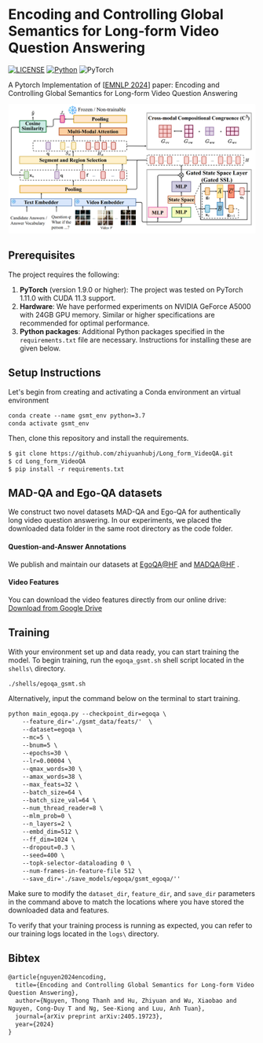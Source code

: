 # Encoding and Controlling Global Semantics for Long-form Video Question Answering
[![LICENSE](https://img.shields.io/badge/license-MIT-green)](LICENSE)
[![Python](https://img.shields.io/badge/python-3.7-blue.svg)](https://www.python.org/)
![PyTorch](https://img.shields.io/badge/pytorch-1.11.0-%237732a8)

A Pytorch Implementation of [[EMNLP 2024](https://arxiv.org/abs/2405.19723)] paper: Encoding and Controlling Global Semantics for Long-form Video Question Answering

![](assets/model.png) 

## Prerequisites

The project requires the following:

1. **PyTorch** (version 1.9.0 or higher): The project was tested on PyTorch 1.11.0 with CUDA 11.3 support.
2. **Hardware**: We have performed experiments on NVIDIA GeForce A5000 with 24GB GPU memory. Similar or higher specifications are recommended for optimal performance.
3. **Python packages**: Additional Python packages specified in the `requirements.txt` file are necessary. Instructions for installing these are given below.

## Setup Instructions
Let's begin from creating and activating a Conda environment an virtual environment 
```
conda create --name gsmt_env python=3.7
conda activate gsmt_env
```
Then, clone this repository and install the requirements.
```
$ git clone https://github.com/zhiyuanhubj/Long_form_VideoQA.git
$ cd Long_form_VideoQA
$ pip install -r requirements.txt
```

## MAD-QA and Ego-QA datasets
We construct two novel datasets MAD-QA and Ego-QA for authentically long video question answering. In our experiments, we placed the downloaded data folder in the same root directory as the code folder. 

#### Question-and-Answer Annotations

We publish and maintain our datasets at [EgoQA@HF](https://huggingface.co/datasets/thongnguyen5999/egoqa) and [MADQA@HF](https://huggingface.co/datasets/thongnguyen5999/madqa)
.
#### Video Features

You can download the video features directly from our online drive: [Download from Google Drive](https://drive.google.com/drive/folders/1T22ixENJvTn6wrARj8KX5dr6hYsPB9D6?usp=drive_link)

## Training
With your environment set up and data ready, you can start training the model. To begin training, run the `egoqa_gsmt.sh` shell script located in the `shells\` directory. 
```
./shells/egoqa_gsmt.sh
```
Alternatively, input the command below on the terminal to start training.
```
python main_egoqa.py --checkpoint_dir=egoqa \
	--feature_dir='./gsmt_data/feats/'  \
	--dataset=egoqa \
	--mc=5 \
	--bnum=5 \
	--epochs=30 \
	--lr=0.00004 \
	--qmax_words=30 \
	--amax_words=38 \
	--max_feats=32 \
	--batch_size=64 \
	--batch_size_val=64 \
	--num_thread_reader=8 \
	--mlm_prob=0 \
	--n_layers=2 \
	--embd_dim=512 \
	--ff_dim=1024 \
	--dropout=0.3 \
	--seed=400 \
	--topk-selector-dataloading 0 \
	--num-frames-in-feature-file 512 \
	--save_dir='./save_models/egoqa/gsmt_egoqa/''
```
Make sure to modify the `dataset_dir`, `feature_dir`, and `save_dir` parameters in the command above to match the locations where you have stored the downloaded data and features.

To verify that your training process is running as expected, you can refer to our training logs located in the `logs\` directory.

## Bibtex
```
@article{nguyen2024encoding,
  title={Encoding and Controlling Global Semantics for Long-form Video Question Answering},
  author={Nguyen, Thong Thanh and Hu, Zhiyuan and Wu, Xiaobao and Nguyen, Cong-Duy T and Ng, See-Kiong and Luu, Anh Tuan},
  journal={arXiv preprint arXiv:2405.19723},
  year={2024}
}
```
